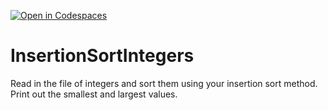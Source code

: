 [![Open in Codespaces](https://classroom.github.com/assets/launch-codespace-2972f46106e565e64193e422d61a12cf1da4916b45550586e14ef0a7c637dd04.svg)](https://classroom.github.com/open-in-codespaces?assignment_repo_id=15663737)
# InsertionSortIntegers
Read in the file of integers and sort them using your insertion sort method. Print out the smallest and largest values.
